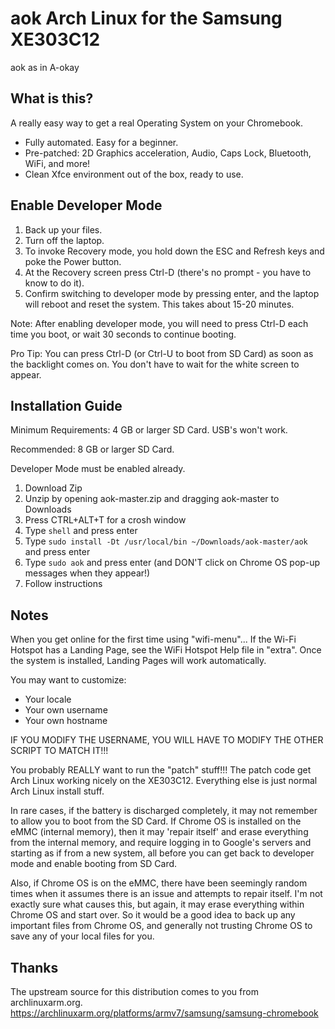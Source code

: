 
# aok Arch Linux for the Samsung XE303C12
aok as in A-okay

## What is this?
A really easy way to get a real Operating System on your Chromebook.
- Fully automated. Easy for a beginner.
- Pre-patched: 2D Graphics acceleration, Audio, Caps Lock, Bluetooth, WiFi, and more!
- Clean Xfce environment out of the box, ready to use.

## Enable Developer Mode
1. Back up your files.
2. Turn off the laptop.
3. To invoke Recovery mode, you hold down the ESC and Refresh keys and poke the Power button.
4. At the Recovery screen press Ctrl-D (there's no prompt - you have to know to do it).
5. Confirm switching to developer mode by pressing enter, and the laptop will reboot and reset the system. This takes about 15-20 minutes.

Note: After enabling developer mode, you will need to press Ctrl-D each time you boot, or wait 30 seconds to continue booting.

Pro Tip: You can press Ctrl-D (or Ctrl-U to boot from SD Card) as soon as the backlight comes on. You don't have to wait for the white screen to appear.


## Installation Guide
Minimum Requirements: 4 GB or larger SD Card. USB's won't work.

Recommended: 8 GB or larger SD Card.

Developer Mode must be enabled already.

1. Download Zip
2. Unzip by opening aok-master.zip and dragging aok-master to Downloads
3. Press CTRL+ALT+T for a crosh window
4. Type `shell` and press enter
5. Type `sudo install -Dt /usr/local/bin ~/Downloads/aok-master/aok` and press enter
6. Type `sudo aok` and press enter (and DON'T click on Chrome OS pop-up messages when they appear!)
7. Follow instructions

## Notes

When you get online for the first time using "wifi-menu"...
If the Wi-Fi Hotspot has a Landing Page, see the WiFi Hotspot Help file in "extra".
Once the system is installed, Landing Pages will work automatically.

You may want to customize:
  - Your locale
  - Your own username
  - Your own hostname

IF YOU MODIFY THE USERNAME, YOU WILL HAVE TO MODIFY THE OTHER SCRIPT TO MATCH IT!!!

You probably REALLY want to run the "patch" stuff!!!
The patch code get Arch Linux working nicely on the XE303C12.
Everything else is just normal Arch Linux install stuff.

In rare cases, if the battery is discharged completely, it may not remember to allow you to boot from the SD Card. If Chrome OS is installed on the eMMC (internal memory), then it may 'repair itself' and erase everything from the internal memory, and require logging in to Google's servers and starting as if from a new system, all before you can get back to developer mode and enable booting from SD Card.

Also, if Chrome OS is on the eMMC, there have been seemingly random times when it
assumes there is an issue and attempts to repair itself. I'm not exactly sure what
causes this, but again, it may erase everything within Chrome OS and start over.
So it would be a good idea to back up any important files from Chrome OS, and
generally not trusting Chrome OS to save any of your local files for you.

## Thanks
The upstream source for this distribution comes to you from archlinuxarm.org.
https://archlinuxarm.org/platforms/armv7/samsung/samsung-chromebook
